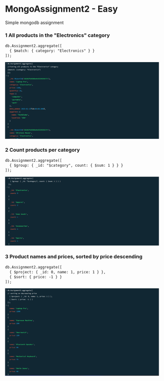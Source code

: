 # MongoAssignment2 - Easy
Simple mongodb assignment

### 1 All products in the "Electronics" category
```
db.Assignment2.aggregate([
  { $match: { category: "Electronics" } }
]);

```
![1](images/easy/e1.png)
### 2 Count products per category
```
db.Assignment2.aggregate([
  { $group: { _id: "$category", count: { $sum: 1 } } }
]);

```
![Screenshot](images/easy/e2.png)
### 3 Product names and prices, sorted by price descending
```
db.Assignment2.aggregate([
  { $project: { _id: 0, name: 1, price: 1 } },
  { $sort: { price: -1 } }
]);

```
![Screenshot](images/easy/e3.png)